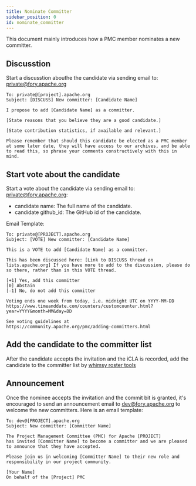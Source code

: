 ```yaml
---
title: Nominate Committer
sidebar_position: 0
id: nominate_committer
---
```


This document mainly introduces how a PMC member nominates a new committer.

## Discusstion

Start a discusstion abouthe the candidate via sending email to: private@fory.apache.org

```
To: private@[project].apache.org
Subject: [DISCUSS] New committer: [Candidate Name]

I propose to add [Candidate Name] as a committer.

[State reasons that you believe they are a good candidate.]

[State contribution statistics, if available and relevant.]

Please remember that should this candidate be elected as a PMC member
at some later date, they will have access to our archives, and be able
to read this, so phrase your comments constructively with this in mind.
```

## Start vote about the candidate

Start a vote about the candidate via sending email to: private@fory.apache.org:

- candidate name: The full name of the candidate.
- candidate github_id: The GitHub id of the candidate.

Email Template:

```
To: private@[PROJECT].apache.org
Subject: [VOTE] New committer: [Candidate Name]

This is a VOTE to add [Candidate Name] as a committer.

This has been discussed here: [Link to DISCUSS thread on
lists.apache.org] If you have more to add to the discussion, please do
so there, rather than in this VOTE thread.

[+1] Yes, add this committer
[0] Abstain
[-1] No, do not add this committer

Voting ends one week from today, i.e. midnight UTC on YYYY-MM-DD
https://www.timeanddate.com/counters/customcounter.html?year=YYYY&month=MM&day=DD

See voting guidelines at
https://community.apache.org/pmc/adding-committers.html

```

## Add the candidate to the committer list

After the candidate accepts the invitation and the iCLA is recorded, add the candidate to the committer list by [whimsy roster tools](https://whimsy.apache.org/roster/ppmc/fory)

## Announcement

Once the nominee accepts the invitation and the commit bit is granted, it's encouraged to send an announcement email to dev@fory.apache.org to welcome the new committers. Here is an email template:

```
To: dev@[PROJECT].apache.org
Subject: New committer: [Committer Name]

The Project Management Committee (PMC) for Apache [PROJECT]
has invited [Committer Name] to become a committer and we are pleased
to announce that they have accepted.

Please join us in welcoming [Committer Name] to their new role and
responsibility in our project community.

[Your Name]
On behalf of the [Project] PMC
```
